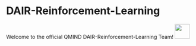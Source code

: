 # DAIR-Reinforcement-Learning
Welcome to the official QMIND DAIR-Reinforcement-Learning Team!
<img src="https://media.giphy.com/media/cFe3qUafjSxGM/giphy.gif" width="40" height="40" />
